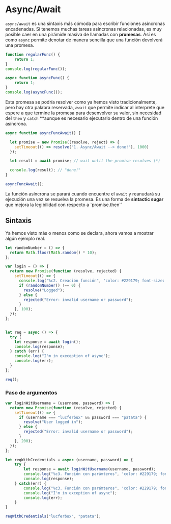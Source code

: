 # Async/Await

`async/await` es una sintaxis más cómoda para escribir funciones asíncronas encadenadas. Si tenemos muchas tareas asíncronas relacionadas, es muy posible caer en una pirámide masiva de llamadas con **promesas**. Así es como `async` permite denotar de manera sencilla que una función devolverá una promesa.

```javascript
function regularFunc() {
    return 1;
}
console.log(regularFunc());

async function asyncFunc() {
    return 1;
}
console.log(asyncFunc());
```

Esta promesa se podría resolver como ya hemos visto tradicionalmente, pero hay otra palabra reservada, `await` que permite indicar al interprete que espere a que termine la promesa para desenvolver su valor, sin necesidad del `then` y `catch` **aunque es necesario ejecutarlo dentro de una función asíncrona.

```javascript
async function asyncFuncAwait() {

  let promise = new Promise((resolve, reject) => {
    setTimeout(() => resolve("1. Async/Await --> done!"), 1000)
  });

  let result = await promise; // wait until the promise resolves (*)

  console.log(result); // "done!"
}

asyncFuncAwait();
```

La función asíncrona se parará cuando encuentre el `await` y reanudará su ejecución una vez se resuelva la promesa. Es una forma de **sintactic sugar** que mejora la legibilidad con respecto a `promise.then``

## Sintaxis

Ya hemos visto más o menos como se declara, ahora vamos a mostrar algún ejemplo real.

```javascript
let randomNumber = () => {
  return Math.floor(Math.random() * 10);
};

var login = () => {
  return new Promise(function (resolve, rejected) {
    setTimeout(() => {
      console.log("%c2. Creación función", 'color: #229179; font-size: 16px;');
      if (randomNumber() !== 0) {
        resolve("Logged");
      } else {
        rejected("Error: invalid username or password");
      }
    }, 100);
  });
};


let req = async () => {
  try {
    let response = await login();
    console.log(response);
  } catch (err) {
    console.log("I'm in exeception of async");
    console.log(err);
  }
};

req();
```

### Paso de argumentos

```javascript
var loginWitUsername = (username, password) => {
  return new Promise(function (resolve, rejected) {
    setTimeout(() => {
      if (username === "lucferbux" && password === "patata") {
        resolve("User logged in");
      } else {
        rejected("Error: invalid username or password");
      }
    }, 200);
  });
};

let reqWithCredentials = async (username, password) => {
    try {
        let response = await loginWitUsername(username, password);
        console.log("%c3. Función con parámteros", 'color: #229179; font-size: 16px;');
        console.log(response);
    } catch(err) {
        console.log("%c3. Función con parámteros", 'color: #229179; font-size: 16px;');
        console.log("I'm in exception of async");
        console.log(err);
    }
}

reqWithCredentials("lucferbux", "patata");
```